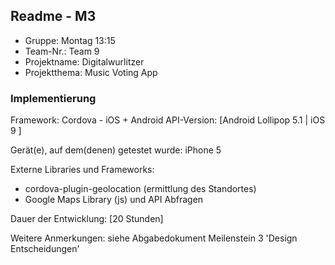 ## Readme - M3

* Gruppe:	Montag 13:15
* Team-Nr.: Team 9
* Projektname: Digitalwurlitzer
* Projektthema: Music Voting App

### Implementierung

Framework:	Cordova - iOS + Android
API-Version:	[Android Lollipop 5.1 | iOS 9 ]

Gerät(e), auf dem(denen) getestet wurde:
iPhone 5

Externe Libraries und Frameworks:
- cordova-plugin-geolocation (ermittlung des Standortes)
- Google Maps Library (js) und API Abfragen

Dauer der Entwicklung:
[20 Stunden]

Weitere Anmerkungen:
siehe Abgabedokument Meilenstein 3 'Design Entscheidungen'